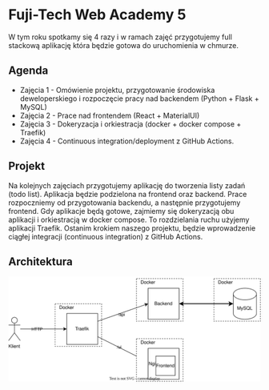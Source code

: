 # Fuji-Tech Web Academy 5

W tym roku spotkamy się 4 razy i w ramach zajęć przygotujemy full stackową aplikację która będzie gotowa do uruchomienia w chmurze.

## Agenda

* Zajęcia 1 - Omówienie projektu, przygotowanie środowiska deweloperskiego i rozpoczęcie pracy nad backendem (Python + Flask + MySQL)
* Zajęcia 2 - Prace nad frontendem (React + MaterialUI)
* Zajęcia 3 - Dokeryzacja i orkiestracja (docker + docker compose + Traefik)
* Zajęcia 4 - Continuous integration/deployment z GitHub Actions.

## Projekt

Na kolejnych zajęciach przygotujemy aplikację do tworzenia listy zadań (todo list).
Aplikacja będzie podzielona na frontend oraz backend. Prace rozpoczniemy od przygotowania backendu, a następnie przygotujemy frontend.
Gdy aplikacje będą gotowe, zajmiemy się dokeryzacją obu aplikacji i orkiestracją w docker compose. To rozdzielania ruchu użyjemy aplikacji Traefik.
Ostanim krokiem naszego projektu, będzie wprowadzenie ciągłej integracji (continuous integration) z GitHub Actions.

## Architektura

![Architektura](https://raw.githubusercontent.com/adam-taciak/ptech-5/refs/heads/master/architektura.svg)


